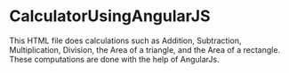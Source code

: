# CalculatorUsingAngularJS

This HTML file does calculations such as Addition, Subtraction, Multiplication, Division, the Area of a triangle, and the Area of a rectangle. These computations are done with the help of AngularJs.
